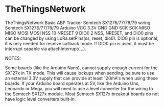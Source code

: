 # TheThingsNetwork
TheThingsNetwork Basic ABP Tracker
Semtech SX1276/77/78/79 wiring
Semtech SX1276/77/78/79	Arduino
VCC	3.3V
GND	GND
SCK	SCK
MISO	MISO
MOSI	MOSI
NSS	10
NRESET	9
DIO0	2
NSS, NRESET, and DIO0 pins can be changed by using LoRa.setPins(ss, reset, dio0). DIO0 pin is optional, it is only needed for receive callback mode. If DIO0 pin is used, it must be interrupt capable via attachInterrupt(...).

NOTES:

Some boards (like the Arduino Nano), cannot supply enough current for the SX127x in TX mode. This will cause lockups when sending, be sure to use an external 3.3V supply that can provide at least 120mA's when using these boards.
If your Arduino board operates at 5V, like the Arduino Uno, Leonardo or Mega, you will need to use a level converter for the wiring to the Semtech SX127x module. Most Semtech SX127x breakout boards do not have logic level converters built-in.
